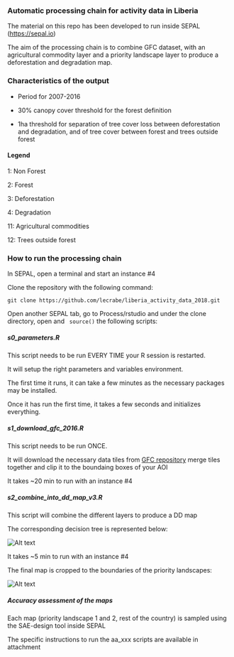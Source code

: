 ### Automatic processing chain for activity data in Liberia
The material on this repo has been developed to run inside SEPAL (https://sepal.io)

The aim of the processing chain is to combine GFC dataset, with an agricultural commodity layer and a priority landscape layer to produce a deforestation and degradation map.

### Characteristics of the output
- Period for 2007-2016

- 30% canopy cover threshold for the forest definition

- 1ha threshold for separation of tree cover loss between deforestation and degradation, and of tree cover between forest and trees outside forest

#### Legend
1: Non Forest

2: Forest

3: Deforestation

4: Degradation

11: Agricultural commodities

12: Trees outside forest

### How to run the processing chain
In SEPAL, open a terminal and start an instance #4 

Clone the repository with the following command:

``` git clone https://github.com/lecrabe/liberia_activity_data_2018.git ```

Open another SEPAL tab, go to Process/rstudio and under the clone directory, open and ``` source()``` the following scripts:

##### s0_parameters.R
This script needs to be run EVERY TIME your R session is restarted. 

It will setup the right parameters and variables environment.

The first time it runs, it can take a few minutes as the necessary packages may be installed.

Once it has run the first time, it takes a few seconds and initializes everything.


##### s1_download_gfc_2016.R
This script needs to be run ONCE.

It will download the necessary data tiles from [GFC repository](https://earthenginepartners.appspot.com/science-2013-global-forest/download_v1.5.html) merge tiles together and clip it to the boundaing boxes of your AOI

It takes ~20 min to run with an instance #4 

##### s2_combine_into_dd_map_v3.R
This script will combine the different layers to produce a DD map

The corresponding decision tree is represented below:

![Alt text](/docs/decision_tree_20181014.jpeg?raw=true "Decision tree")

It takes ~5 min to run with an instance #4 

The final map is cropped to the boundaries of the priority landscapes:

![Alt text](/docs/dd_map_cropped_20181014.png?raw=true "PL crop")

##### Accuracy assessment of the maps
Each map (priority landscape 1 and 2, rest of the country) is sampled using the SAE-design tool inside SEPAL

The specific instructions to run the aa_xxx scripts are available in attachment
 

